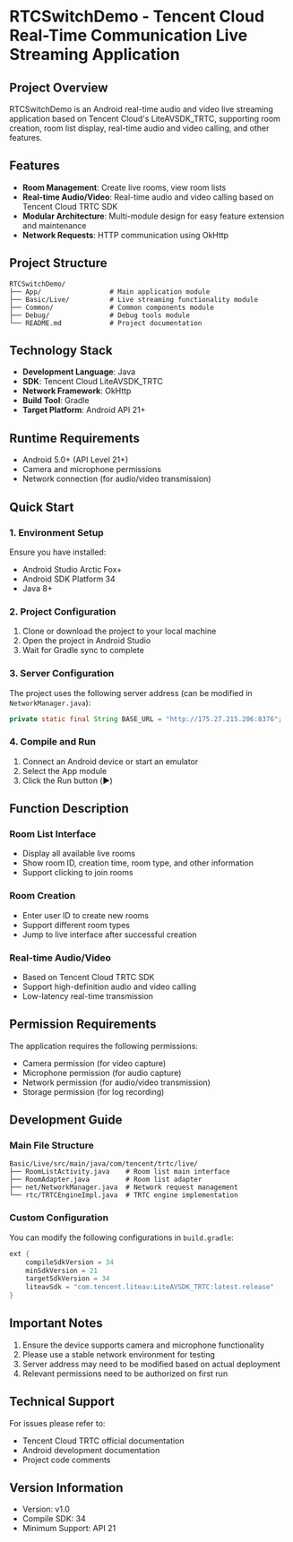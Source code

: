 # RTCSwitchDemo - Tencent Cloud Real-Time Communication Live Streaming Application

## Project Overview

RTCSwitchDemo is an Android real-time audio and video live streaming application based on Tencent Cloud's LiteAVSDK_TRTC, supporting room creation, room list display, real-time audio and video calling, and other features.

## Features

- **Room Management**: Create live rooms, view room lists
- **Real-time Audio/Video**: Real-time audio and video calling based on Tencent Cloud TRTC SDK
- **Modular Architecture**: Multi-module design for easy feature extension and maintenance
- **Network Requests**: HTTP communication using OkHttp

## Project Structure

```
RTCSwitchDemo/
├── App/                 # Main application module
├── Basic/Live/          # Live streaming functionality module
├── Common/              # Common components module
├── Debug/               # Debug tools module
└── README.md            # Project documentation
```

## Technology Stack

- **Development Language**: Java
- **SDK**: Tencent Cloud LiteAVSDK_TRTC
- **Network Framework**: OkHttp
- **Build Tool**: Gradle
- **Target Platform**: Android API 21+

## Runtime Requirements

- Android 5.0+ (API Level 21+)
- Camera and microphone permissions
- Network connection (for audio/video transmission)

## Quick Start

### 1. Environment Setup

Ensure you have installed:
- Android Studio Arctic Fox+
- Android SDK Platform 34
- Java 8+

### 2. Project Configuration

1. Clone or download the project to your local machine
2. Open the project in Android Studio
3. Wait for Gradle sync to complete

### 3. Server Configuration

The project uses the following server address (can be modified in `NetworkManager.java`):
```java
private static final String BASE_URL = "http://175.27.215.206:8376";
```

### 4. Compile and Run

1. Connect an Android device or start an emulator
2. Select the App module
3. Click the Run button (▶️)

## Function Description

### Room List Interface
- Display all available live rooms
- Show room ID, creation time, room type, and other information
- Support clicking to join rooms

### Room Creation
- Enter user ID to create new rooms
- Support different room types
- Jump to live interface after successful creation

### Real-time Audio/Video
- Based on Tencent Cloud TRTC SDK
- Support high-definition audio and video calling
- Low-latency real-time transmission

## Permission Requirements

The application requires the following permissions:
- Camera permission (for video capture)
- Microphone permission (for audio capture)
- Network permission (for audio/video transmission)
- Storage permission (for log recording)

## Development Guide

### Main File Structure

```
Basic/Live/src/main/java/com/tencent/trtc/live/
├── RoomListActivity.java    # Room list main interface
├── RoomAdapter.java         # Room list adapter
├── net/NetworkManager.java  # Network request management
└── rtc/TRTCEngineImpl.java  # TRTC engine implementation
```

### Custom Configuration

You can modify the following configurations in `build.gradle`:
```gradle
ext {
    compileSdkVersion = 34
    minSdkVersion = 21
    targetSdkVersion = 34
    liteavSdk = "com.tencent.liteav:LiteAVSDK_TRTC:latest.release"
}
```

## Important Notes

1. Ensure the device supports camera and microphone functionality
2. Please use a stable network environment for testing
3. Server address may need to be modified based on actual deployment
4. Relevant permissions need to be authorized on first run

## Technical Support

For issues please refer to:
- Tencent Cloud TRTC official documentation
- Android development documentation
- Project code comments

## Version Information

- Version: v1.0
- Compile SDK: 34
- Minimum Support: API 21